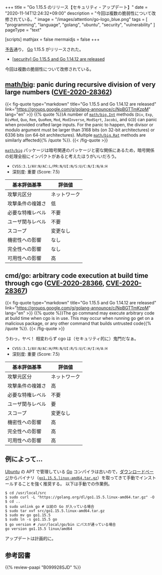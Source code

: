 +++
title = "Go 1.15.5 のリリース【セキュリティ・アップデート】"
date =  "2020-11-14T12:24:32+09:00"
description = "今回は複数の脆弱性について改修されている。"
image = "/images/attention/go-logo_blue.png"
tags  = [ "programming", "language", "golang", "ubuntu", "security", "vulnerability" ]
pageType = "text"

[scripts]
  mathjax = false
  mermaidjs = false
+++

[予告](https://groups.google.com/g/golang-announce/c/kMa3eup0qhU "[security] Go 1.15.5 and Go 1.14.12 pre-announcement")通り， [Go] 1.15.5 がリリースされた。

- [[security] Go 1.15.5 and Go 1.14.12 are released](https://groups.google.com/g/golang-announce/c/NpBGTTmKzpM)

今回は複数の脆弱性について改修されている。

## [math/big][big]: panic during recursive division of very large numbers ([CVE-2020-28362])

{{< fig-quote type="markdown" title="Go 1.15.5 and Go 1.14.12 are released" link="https://groups.google.com/g/golang-announce/c/NpBGTTmKzpM" lang="en" >}}
{{% quote %}}A number of [`math/big.Int`](https://pkg.go.dev/math/big#Int) methods (`Div`, `Exp`, `DivMod`, `Quo`, `Rem`, `QuoRem`, `Mod`, `ModInverse`, `ModSqrt`, `Jacobi`, and `GCD`) can panic when provided crafted large inputs. For the panic to happen, the divisor or modulo argument must be larger than 3168 bits (on 32-bit architectures) or 6336 bits (on 64-bit architectures). Multiple [`math/big.Rat`](https://pkg.go.dev/math/big#Rat) methods are similarly affected{{% /quote %}}.
{{< /fig-quote >}}

[`math/big`][big] パッケージは暗号関連のパッケージと密な関係にあるため，暗号関係の処理全般にインパクトがあると考えたほうがいいだろう。

- `CVSS:3.1/AV:N/AC:L/PR:N/UI:N/S:U/C:N/I:N/A:H`
- 深刻度: 重要 (Score: 7.5)

| 基本評価基準     | 評価値       |
| ---------------- | ------------ |
| 攻撃元区分       | ネットワーク |
| 攻撃条件の複雑さ | 低           |
| 必要な特権レベル | 不要         |
| ユーザ関与レベル | 不要         |
| スコープ         | 変更なし     |
| 機密性への影響   | なし         |
| 完全性への影響   | なし         |
| 可用性への影響   | 高           |

## cmd/go: arbitrary code execution at build time through cgo ([CVE-2020-28366], [CVE-2020-28367])

{{< fig-quote type="markdown" title="Go 1.15.5 and Go 1.14.12 are released" link="https://groups.google.com/g/golang-announce/c/NpBGTTmKzpM" lang="en" >}}
{{% quote %}}The go command may execute arbitrary code at build time when cgo is in use. This may occur when running go get on a malicious package, or any other command that builds untrusted code{{% /quote %}}.
{{< /fig-quote >}}

うわっ，ヤベ！ 相変わらず cgo は（セキュリティ的に）鬼門だなぁ。

- `CVSS:3.1/AV:N/AC:H/PR:N/UI:R/S:U/C:H/I:H/A:H`
- 深刻度: 重要 (Score: 7.5)

| 基本評価基準     | 評価値       |
| ---------------- | ------------ |
| 攻撃元区分       | ネットワーク |
| 攻撃条件の複雑さ | 高           |
| 必要な特権レベル | 不要         |
| ユーザ関与レベル | 要           |
| スコープ         | 変更なし     |
| 機密性への影響   | 高           |
| 完全性への影響   | 高           |
| 可用性への影響   | 高           |

## 例によって...

[Ubuntu] の APT で管理している [Go] コンパイラは古いので，[ダウンロードページ](https://golang.org/dl/ "Downloads - The Go Programming Language")からバイナリ（[`go1.15.5.linux-amd64.tar.gz`](https://golang.org/dl/go1.15.5.linux-amd64.tar.gz)）を取ってきて手動でインストールすることを強く推奨する。
以下は手動での作業例。

```text
$ cd /usr/local/src
$ sudo curl -L "https://golang.org/dl/go1.15.5.linux-amd64.tar.gz" -O
$ cd ..
$ sudo unlink go # 以前の Go が入っている場合
$ sudo tar xvf src/go1.15.5.linux-amd64.tar.gz
$ sudo mv go go1.15.5
$ sudo ln -s go1.15.5 go
$ go version # /usr/local/go/bin にパスが通っている場合
go version go1.15.5 linux/amd64
```

アップデートは計画的に。

[Go]: https://go.dev/
[Ubuntu]: https://www.ubuntu.com/ "The leading operating system for PCs, IoT devices, servers and the cloud | Ubuntu"
[CVE-2020-28362]: https://nvd.nist.gov/vuln/detail/CVE-2020-28362
[CVE-2020-28366]: https://nvd.nist.gov/vuln/detail/CVE-2020-28366
[CVE-2020-28367]: https://nvd.nist.gov/vuln/detail/CVE-2020-28367
[big]: https://golang.org/pkg/math/big/ "big - The Go Programming Language"

## 参考図書

{{% review-paapi "B099928SJD" %}} <!-- プログラミング言語Go -->
